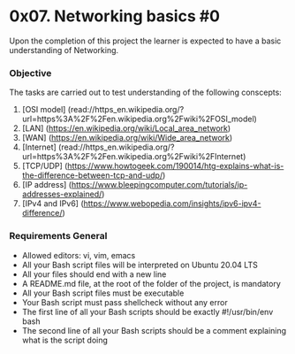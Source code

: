 0x07. Networking basics #0
==========================

Upon the completion of this project the learner is expected to have
a basic understanding of Networking.

### Objective

The tasks are carried out to test understanding of the following
conscepts:
1. [OSI model] (read://https_en.wikipedia.org/?url=https%3A%2F%2Fen.wikipedia.org%2Fwiki%2FOSI_model)
2. [LAN] (https://en.wikipedia.org/wiki/Local_area_network)
3. [WAN] (https://en.wikipedia.org/wiki/Wide_area_network)
4. [Internet] (read://https_en.wikipedia.org/?url=https%3A%2F%2Fen.wikipedia.org%2Fwiki%2FInternet)
5. [TCP/UDP] (https://www.howtogeek.com/190014/htg-explains-what-is-the-difference-between-tcp-and-udp/)
6. [IP address] (https://www.bleepingcomputer.com/tutorials/ip-addresses-explained/)
7. [IPv4 and IPv6] (https://www.webopedia.com/insights/ipv6-ipv4-difference/)

### Requirements General
- Allowed editors: vi, vim, emacs
- All your Bash script files will be interpreted on Ubuntu 20.04 LTS
- All your files should end with a new line
- A README.md file, at the root of the folder of the project, is mandatory
- All your Bash script files must be executable
- Your Bash script must pass shellcheck without any error
- The first line of all your Bash scripts should be exactly #!/usr/bin/env bash
- The second line of all your Bash scripts should be a comment explaining what is the script doing

